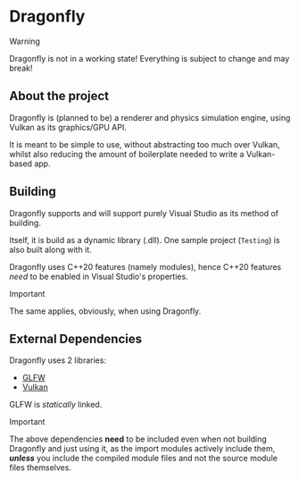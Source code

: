 # Dragonfly

>[!WARNING]
> Dragonfly is not in a working state! Everything is subject to change and may break!

## About the project

Dragonfly is (planned to be) a renderer and physics simulation engine, using Vulkan as its graphics/GPU API.

It is meant to be simple to use, without abstracting too much over Vulkan, whilst also reducing the amount of boilerplate needed to write a Vulkan-based app.

## Building

Dragonfly supports and will support purely Visual Studio as its method of building.

Itself, it is build as a dynamic library (.dll). One sample project (`Testing`) is also built along with it.

Dragonfly uses C++20 features (namely modules), hence C++20 features *need* to be enabled in Visual Studio's properties.

>[!IMPORTANT]
> The same applies, obviously, when using Dragonfly.

## External Dependencies

Dragonfly uses 2 libraries:

- [GLFW](https://github.com/glfw/glfw)
- [Vulkan](https://vulkan.lunarg.com/)

GLFW is *statically* linked.

>[!IMPORTANT]
> The above dependencies **need** to be included even when not building Dragonfly and just using it, as the import modules actively include them, ***unless*** you include the compiled module files and not the source module files themselves.
